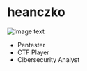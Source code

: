 # heanczko

![Image text](https://.github.com/heanczko311299/heanczko311299/main/img/1.jpg)

- Pentester
- CTF Player
- Cibersecurity Analyst
